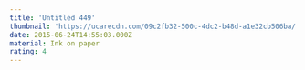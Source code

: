 ```yaml
---
title: 'Untitled 449'
thumbnail: 'https://ucarecdn.com/09c2fb32-500c-4dc2-b48d-a1e32cb506ba/'
date: 2015-06-24T14:55:03.000Z
material: Ink on paper
rating: 4
---
```

